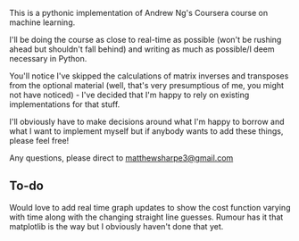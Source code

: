 This is a pythonic implementation of Andrew Ng's Coursera course on machine learning.

I'll be doing the course as close to real-time as possible (won't be rushing ahead but shouldn't fall behind) and writing as much as possible/I deem necessary in Python. 

You'll notice I've skipped the calculations of matrix inverses and transposes from the optional material (well, that's very presumptious of me, you might not have noticed) - I've decided that I'm happy to rely on existing implementations for that stuff.

I'll obviously have to make decisions around what I'm happy to borrow and what I want to implement myself but if anybody wants to add these things, please feel free!

Any questions, please direct to matthewsharpe3@gmail.com


## To-do

Would love to add real time graph updates to show the cost function varying with time along with the changing straight line guesses. Rumour has it that matplotlib is the way but I obviously haven't done that yet.
